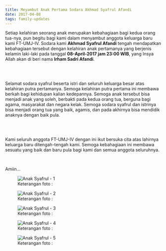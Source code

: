 ```yaml
---
title: Meyambut Anak Pertama Sodara Akhmad Syafrul Afandi
date: 2017-04-08
tags: family-updates
---
```


Setiap kelahiran seorang anak merupakan kebahagiaan bagi kedua orang tua-nya, pun begitu bagi kami dalam menyambut anggota keluarga baru kami FT-UMJ-IV.
Sodara kami <b>Akhmad Syafrul Afandi</b> tengah mendapatkan kebahagiaan tersebut dengan kelahiran anak pertamanya yang berjenis kelamin laki-laki pada tanggal <b>08-April-2017 jam 23:00 WIB</b>, yang Insya Allah akan di beri nama <b>Irham Sadri Afandi</b>.

<br/><br/>

Selamat sodara syafrul beserta istri dan seluruh keluarga besar atas kelahiran putra pertamanya.
Semoga kelahiran putra pertama ini membawa berkah bagi kehidupan kalian kedepannya.
Semoga anak tersebut bisa menjadi anak yang soleh, berbakti pada kedua orang tua, berguna bagi agama, masyarakat dan negara kelak.
Semoga sodara syafrul dan istrinya bisa menjadi orang tua yang baik, agamis, dan pada akhirnya bisa mendidik anaknya dengan baik pula.

<br/><br/>

Kami seluruh anggota FT-UMJ-IV dengan ini ikut bersuka cita atas lahirnya keluarga baru ditengah-tengah kami.
Semoga kebahagiaan ini membawa sesuatu yang baik dan baru pula bagi kami dan semua anggota seluruhnya.

<br/>

Amiin...


<figure>
  <img class="lazy content-img" src="/story/assets/img/placeholder.png" data-src="/story/assets/img/anak-syafrul-1.jpg" alt="Anak Syafrul - 1" />
  <figcaption>Keterangan foto :</figcaption>
</figure>

<figure>
  <img class="lazy content-img" src="/story/assets/img/placeholder.png" data-src="/story/assets/img/anak-syafrul-2.jpg" alt="Anak Syafrul - 2" />
  <figcaption>Keterangan foto :</figcaption>
</figure>

<figure>
  <img class="lazy content-img" src="/story/assets/img/placeholder.png" data-src="/story/assets/img/anak-syafrul-3.jpg" alt="Anak Syafrul - 3" />
  <figcaption>Keterangan foto :</figcaption>
</figure>

<figure>
  <img class="lazy content-img" src="/story/assets/img/placeholder.png" data-src="/story/assets/img/anak-syafrul-4.jpg" alt="Anak Syafrul - 4" />
  <figcaption>Keterangan foto :</figcaption>
</figure>

<figure>
  <img class="lazy content-img" src="/story/assets/img/placeholder.png" data-src="/story/assets/img/anak-syafrul-5.jpg" alt="Anak Syafrul - 5" />
  <figcaption>Keterangan foto :</figcaption>
</figure>


